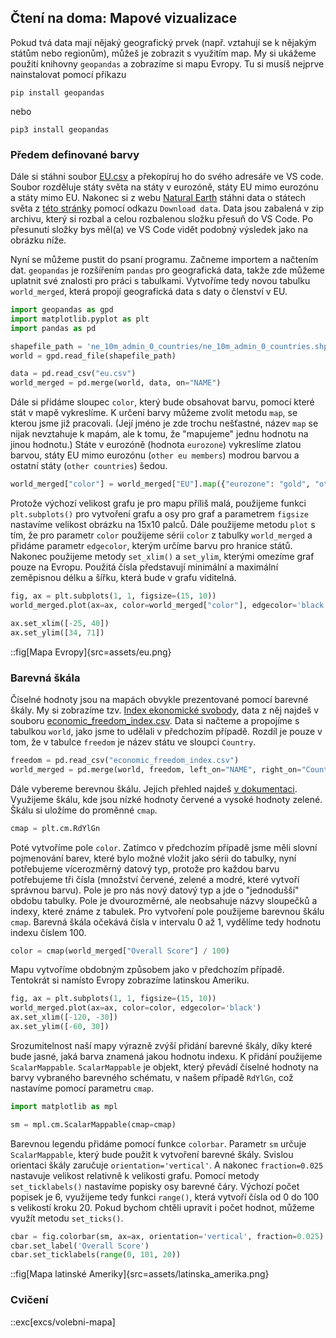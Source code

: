 ## Čtení na doma: Mapové vizualizace

Pokud tvá data mají nějaký geografický prvek (např. vztahují se k nějakým státům nebo regionům), můžeš je zobrazit s využitím map. My si ukážeme použití knihovny `geopandas` a zobrazíme si mapu Evropy. Tu si musíš nejprve nainstalovat pomocí příkazu

```shell
pip install geopandas
```

nebo 

```shell
pip3 install geopandas
```

### Předem definované barvy

Dále si stáhni soubor [EU.csv](assets/EU.csv) a překopíruj ho do svého adresáře ve VS code. Soubor rozděluje státy světa na státy v eurozóně, státy EU mimo eurozónu a státy mimo EU. Nakonec si z webu [Natural Earth](https://www.naturalearthdata.com/) stáhni data o státech světa z [této stránky](https://www.naturalearthdata.com/downloads/10m-cultural-vectors/10m-admin-0-countries/) pomocí odkazu `Download data`. Data jsou zabalená v zip archivu, který si rozbal a celou rozbalenou složku přesuň do VS Code. Po přesunutí složky bys měl(a) ve VS Code vidět podobný výsledek jako na obrázku níže.

Nyní se můžeme pustit do psaní programu. Začneme importem a načtením dat. `geopandas` je rozšířením `pandas` pro geografická data, takže zde můžeme uplatnit své znalosti pro práci s tabulkami. Vytvoříme tedy novou tabulku `world_merged`, která propojí geografická data s daty o členství v EU.

```py
import geopandas as gpd
import matplotlib.pyplot as plt
import pandas as pd

shapefile_path = 'ne_10m_admin_0_countries/ne_10m_admin_0_countries.shp'
world = gpd.read_file(shapefile_path)

data = pd.read_csv("eu.csv")
world_merged = pd.merge(world, data, on="NAME")
```

Dále si přidáme sloupec `color`, který bude obsahovat barvu, pomocí které stát v mapě vykreslíme. K určení barvy můžeme zvolit metodu `map`, se kterou jsme již pracovali. (Její jméno je zde trochu nešťastné, název `map` se nijak nevztahuje k mapám, ale k tomu, že "mapujeme" jednu hodnotu na jinou hodnotu.) Státe v eurozóně (hodnota `eurozone`) vykreslíme zlatou barvou, státy EU mimo eurozónu (`other eu members`) modrou barvou a ostatní státy (`other countries`) šedou.

```py
world_merged["color"] = world_merged["EU"].map({"eurozone": "gold", "other eu members": "blue", "other countries": "grey"})
```

Protože výchozí velikost grafu je pro mapu příliš malá, použijeme funkci `plt.subplots()` pro vytvoření grafu a osy pro graf a parametrem `figsize` nastavíme velikost obrázku na 15x10 palců. Dále použijeme metodu `plot` s tím, že pro parametr `color` použijeme sérii `color` z tabulky `world_merged` a přidáme parametr `edgecolor`, kterým určíme barvu pro hranice států. Nakonec použijeme metody `set_xlim()` a `set_ylim`, kterými omezíme graf pouze na Evropu. Použitá čísla představují minimální a maximální zeměpisnou délku a šířku, která bude v grafu viditelná.

```py
fig, ax = plt.subplots(1, 1, figsize=(15, 10))
world_merged.plot(ax=ax, color=world_merged["color"], edgecolor='black')

ax.set_xlim([-25, 40])
ax.set_ylim([34, 71])
```

::fig[Mapa Evropy]{src=assets/eu.png}

### Barevná škála

Číselné hodnoty jsou na mapách obvykle prezentované pomocí barevné škály. My si zobrazíme tzv. [Index ekonomické svobody](https://www.heritage.org/index/), data z něj najdeš v souboru [economic_freedom_index.csv](assets/economic_freedom_index.csv). Data si načteme a propojíme s tabulkou `world`, jako jsme to udělali v předchozím případě. Rozdíl je pouze v tom, že v tabulce `freedom` je název státu ve sloupci `Country`.

```py
freedom = pd.read_csv("economic_freedom_index.csv")
world_merged = pd.merge(world, freedom, left_on="NAME", right_on="Country")
```

Dále vybereme berevnou škálu. Jejich přehled najdeš [v dokumentaci](https://matplotlib.org/stable/users/explain/colors/colormaps.html). Využijeme škálu, kde jsou nízké hodnoty červené a vysoké hodnoty zelené. Škálu si uložíme do proměnné `cmap`.

```py
cmap = plt.cm.RdYlGn
```

Poté vytvoříme pole `color`. Zatímco v předchozím případě jsme měli slovní pojmenování barev, které bylo možné vložit jako sérii do tabulky, nyní potřebujeme vícerozměrný datový typ, protože pro každou barvu potřebujeme tři čísla (množství červené, zelené a modré, které vytvoří správnou barvu). Pole je pro nás nový datový typ a jde o "jednodušší" obdobu tabulky. Pole je dvourozměrné, ale neobsahuje názvy sloupečků a indexy, které známe z tabulek. Pro vytvoření pole použijeme barevnou škálu `cmap`. Barevná škála očekává čísla v intervalu 0 až 1, vydělíme tedy hodnotu indexu číslem 100.

```py
color = cmap(world_merged["Overall Score"] / 100)
```

Mapu vytvoříme obdobným způsobem jako v předchozím případě. Tentokrát si namísto Evropy zobrazíme latinskou Ameriku.

```py
fig, ax = plt.subplots(1, 1, figsize=(15, 10))
world_merged.plot(ax=ax, color=color, edgecolor='black')
ax.set_xlim([-120, -30])
ax.set_ylim([-60, 30])
```

Srozumitelnost naší mapy výrazně zvýší přidání barevné škály, díky které bude jasné, jaká barva znamená jakou hodnotu indexu. K přidání použijeme `ScalarMappable`. `ScalarMappable` je objekt, který převádí číselné hodnoty na barvy vybraného barevného schématu, v našem případě `RdYlGn`, což nastavíme pomocí parametru `cmap`.

```py
import matplotlib as mpl

sm = mpl.cm.ScalarMappable(cmap=cmap)
```

Barevnou legendu přidáme pomocí funkce `colorbar`. Parametr `sm` určuje `ScalarMappable`, který bude použit k vytvoření barevné škály. Svislou orientaci škály zaručuje `orientation='vertical'`. A nakonec `fraction=0.025` nastavuje velikost relativně k velikosti grafu. Pomocí metody `set_ticklabels()` nastavíme popisky osy barevné čáry. Výchozí počet popisek je 6, využijeme tedy funkci `range()`, která vytvoří čísla od 0 do 100 s velikostí kroku 20. Pokud bychom chtěli upravit i počet hodnot, můžeme využít metodu `set_ticks()`.

```py
cbar = fig.colorbar(sm, ax=ax, orientation='vertical', fraction=0.025)
cbar.set_label('Overall Score')
cbar.set_ticklabels(range(0, 101, 20))
```

::fig[Mapa latinské Ameriky]{src=assets/latinska_amerika.png}

### Cvičení

::exc[excs/volebni-mapa]
